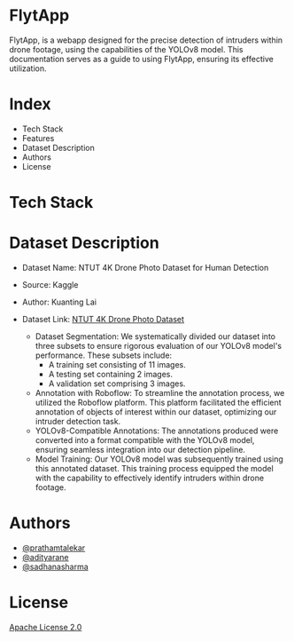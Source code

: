 # FlytApp
FlytApp, is a webapp  designed for the precise detection of intruders within drone footage, using the capabilities of the YOLOv8 model. This documentation serves as a guide to using FlytApp, ensuring its effective utilization.

# Index
* Tech Stack
* Features
* Dataset Description
* Authors
* License

# Tech Stack 





# Dataset Description
* Dataset Name: NTUT 4K Drone Photo Dataset for Human Detection
* Source: Kaggle
* Author: Kuanting Lai
* Dataset Link: [NTUT 4K Drone Photo Dataset](https://www.kaggle.com/datasets/kuantinglai/ntut-4k-drone-photo-dataset-for-human-detection/data)

  * Dataset Segmentation: We systematically divided our dataset into three subsets to ensure rigorous evaluation of our YOLOv8 model's performance. These 
    subsets include:
    - A training set consisting of 11 images.
    - A testing set containing 2 images.
    - A validation set comprising 3 images.
  * Annotation with Roboflow: To streamline the annotation process, we utilized the Roboflow platform. This platform facilitated the efficient annotation of 
    objects of interest within our dataset, optimizing our intruder detection task.
  * YOLOv8-Compatible Annotations: The annotations produced were converted into a format compatible with the YOLOv8 model, ensuring seamless integration 
    into our detection pipeline.
  * Model Training: Our YOLOv8 model was subsequently trained using this annotated dataset. This training process equipped the model with the capability to 
    effectively identify intruders within drone footage.

# Authors
* [@prathamtalekar](https://www.linkedin.com/in/air72/)
* [@adityarane](https://www.linkedin.com/in/aditya-rane-802098140/)
* [@sadhanasharma](https://www.linkedin.com/in/sadhana-sharma-/)

# License
[Apache License 2.0]()


